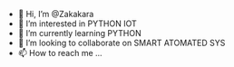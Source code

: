 - 👋 Hi, I’m @Zakakara
- 👀 I’m interested in PYTHON IOT
- 🌱 I’m currently learning PYTHON
- 💞️ I’m looking to collaborate on SMART ATOMATED SYS
- 📫 How to reach me ...

<!---
Zakakara/Zakakara is a ✨ special ✨ repository because its `README.md` (this file) appears on your GitHub profile.
You can click the Preview link to take a look at your changes.
--->
